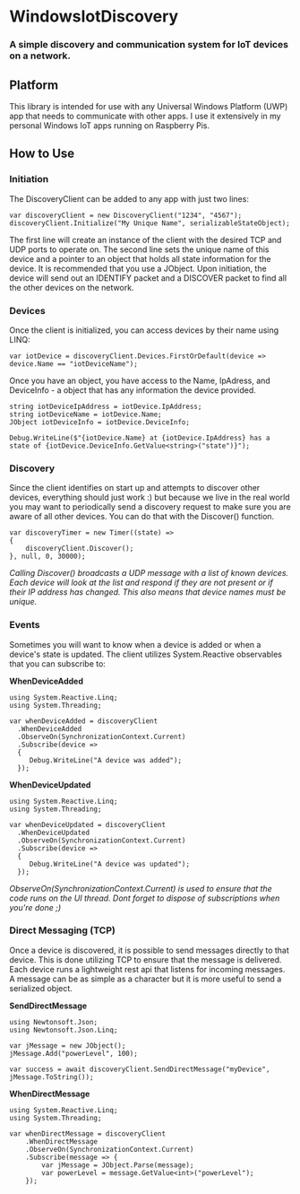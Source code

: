 # WindowsIotDiscovery
### A simple discovery and communication system for IoT devices on a network.

## Platform

This library is intended for use with any Universal Windows Platform (UWP) app that needs to communicate with other apps. I use it extensively in my personal Windows IoT apps running on Raspberry Pis.

## How to Use

### Initiation

The DiscoveryClient can be added to any app with just two lines:

    var discoveryClient = new DiscoveryClient("1234", "4567");
    discoveryClient.Initialize("My Unique Name", serializableStateObject);

The first line will create an instance of the client with the desired TCP and UDP ports to operate on. The second line sets the unique name of this device and a pointer to an object that holds all state information for the device. It is recommended that you use a JObject. Upon initiation, the device will send out an IDENTIFY packet and a DISCOVER packet to find all the other devices on the network.

### Devices

Once the client is initialized, you can access devices by their name using LINQ:

    var iotDevice = discoveryClient.Devices.FirstOrDefault(device => device.Name == "iotDeviceName");
    
Once you have an object, you have access to the Name, IpAdress, and DeviceInfo - a object that has any information the device provided. 
    
    string iotDeviceIpAddress = iotDevice.IpAddress;
    string iotDeviceName = iotDevice.Name;
    JObject iotDeviceInfo = iotDevice.DeviceInfo;
    
    Debug.WriteLine($"{iotDevice.Name} at {iotDevice.IpAddress} has a state of {iotDevice.DeviceInfo.GetValue<string>("state")}");

### Discovery

Since the client identifies on start up and attempts to discover other devices, everything should just work :) but because we live in the real world you may want to periodically send a discovery request to make sure you are aware of all other devices. You can do that with the Discover() function.

    var discoveryTimer = new Timer((state) =>
    {
        discoveryClient.Discover();
    }, null, 0, 30000);

*Calling Discover() broadcasts a UDP message with a list of known devices. Each device will look at the list and respond if they are not present or if their IP address has changed. This also means that device names must be unique.*

### Events

Sometimes you will want to know when a device is added or when a device's state is updated. The client utilizes System.Reactive observables that you can subscribe to:

**WhenDeviceAdded**

    using System.Reactive.Linq;
    using System.Threading;
    
    var whenDeviceAdded = discoveryClient
      .WhenDeviceAdded
      .ObserveOn(SynchronizationContext.Current)
      .Subscribe(device =>
      {
         Debug.WriteLine("A device was added");
      });

**WhenDeviceUpdated**

    using System.Reactive.Linq;
    using System.Threading;
    
    var whenDeviceUpdated = discoveryClient
      .WhenDeviceUpdated
      .ObserveOn(SynchronizationContext.Current)
      .Subscribe(device =>
      {
         Debug.WriteLine("A device was updated");
      });
  
*ObserveOn(SynchronizationContext.Current) is used to ensure that the code runs on the UI thread.*
*Dont forget to dispose of subscriptions when you're done ;)*

### Direct Messaging (TCP)

Once a device is discovered, it is possible to send messages directly to that device. This is done utilizing TCP to ensure that the message is delivered. Each device runs a lightweight rest api that listens for incoming messages. A message can be as simple as a character but it is more useful to send a serialized object.

**SendDirectMessage**
    
    using Newtonsoft.Json;
    using Newtonsoft.Json.Linq;

    var jMessage = new JObject();
    jMessage.Add("powerLevel", 100);
    
    var success = await discoveryClient.SendDirectMessage("myDevice", jMessage.ToString());
    
**WhenDirectMessage**

    using System.Reactive.Linq;
    using System.Threading;
    
    var whenDirectMessage = discoveryClient
        .WhenDirectMessage
        .ObserveOn(SynchronizationContext.Current)
        .Subscribe(message => {
            var jMessage = JObject.Parse(message);
            var powerLevel = message.GetValue<int>("powerLevel");
        });


